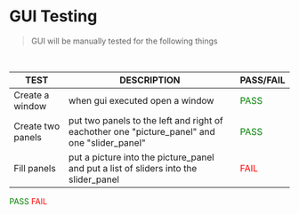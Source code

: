 # GUI Testing

> GUI will be manually tested for the following things

<br>

|TEST|DESCRIPTION|PASS/FAIL|
|---|---|---|
|Create a window|when gui executed open a window|<span style="color:green;">PASS</span>|
|Create two panels|put two panels to the left and right of eachother one "picture_panel" and one "slider_panel"|<span style="color:green;">PASS</span>|
|Fill panels|put a picture into the picture_panel and put a list of sliders into the slider_panel|<span style="color:red;">FAIL</span>|




<span style="color:green;">PASS</span>
<span style="color:red;">FAIL</span>
